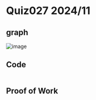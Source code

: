 # Quiz027 2024/11

## graph
![image](https://github.com/user-attachments/assets/cd64aa30-fdeb-4a2d-bf47-b805adc96797)

## Code
```.py

```

## Proof of Work

